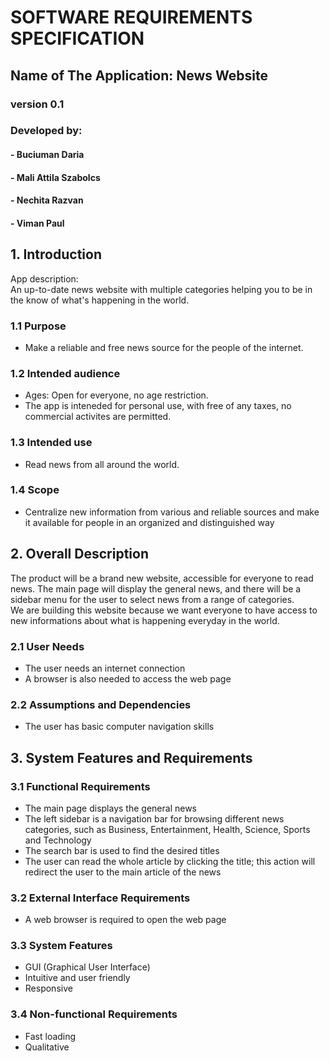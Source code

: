 # SOFTWARE REQUIREMENTS SPECIFICATION

## Name of The Application: **News Website**

### version 0.1

### Developed by:

#### - Buciuman Daria

#### - Mali Attila Szabolcs

#### - Nechita Razvan

#### - Viman Paul

## 1. Introduction

App description:  
 An up-to-date news website with multiple categories helping you to be in the know of what's happening in the world.

### 1.1 Purpose

- Make a reliable and free news source for the people of the internet.

### 1.2 Intended audience

- Ages: Open for everyone, no age restriction.
- The app is inteneded for personal use, with free of any taxes, no commercial activites are permitted.

### 1.3 Intended use

- Read news from all around the world.

### 1.4 Scope

- Centralize new information from various and reliable sources and make it available for people in an organized and distinguished way

## 2. Overall Description

The product will be a brand new website, accessible for everyone to read news. The main page will display the general news, and there will be a sidebar menu for the user to select news from a range of categories.  
We are building this website because we want everyone to have access to new informations about what is happening everyday in the world.

### 2.1 User Needs

- The user needs an internet connection
- A browser is also needed to access the web page

### 2.2 Assumptions and Dependencies

- The user has basic computer navigation skills

## 3. System Features and Requirements

### 3.1 Functional Requirements

- The main page displays the general news
- The left sidebar is a navigation bar for browsing different news categories, such as Business, Entertainment, Health, Science, Sports and Technology
- The search bar is used to find the desired titles
- The user can read the whole article by clicking the title; this action will redirect the user to the main article of the news

### 3.2 External Interface Requirements

- A web browser is required to open the web page

### 3.3 System Features

- GUI (Graphical User Interface)
- Intuitive and user friendly
- Responsive

### 3.4 Non-functional Requirements

- Fast loading
- Qualitative
